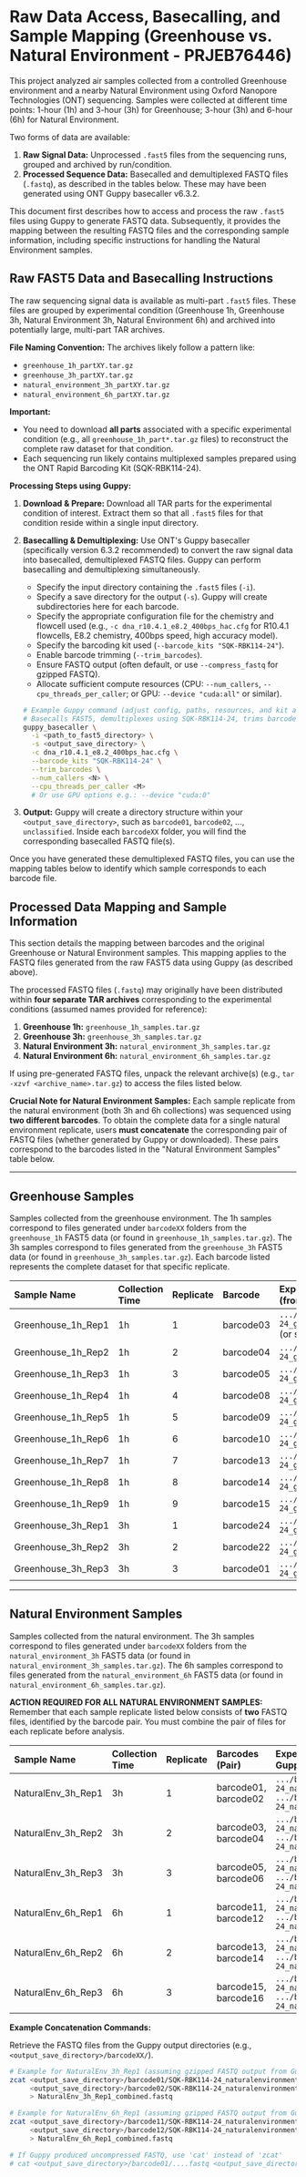 # Raw Data Access, Basecalling, and Sample Mapping (Greenhouse vs. Natural Environment - PRJEB76446)

This project analyzed air samples collected from a controlled Greenhouse environment and a nearby Natural Environment using Oxford Nanopore Technologies (ONT) sequencing. Samples were collected at different time points: 1-hour (1h) and 3-hour (3h) for Greenhouse; 3-hour (3h) and 6-hour (6h) for Natural Environment.

Two forms of data are available:

1.  **Raw Signal Data:** Unprocessed `.fast5` files from the sequencing runs, grouped and archived by run/condition.
2.  **Processed Sequence Data:** Basecalled and demultiplexed FASTQ files (`.fastq`), as described in the tables below. These may have been generated using ONT Guppy basecaller v6.3.2.

This document first describes how to access and process the raw `.fast5` files using Guppy to generate FASTQ data. Subsequently, it provides the mapping between the resulting FASTQ files and the corresponding sample information, including specific instructions for handling the Natural Environment samples.

## Raw FAST5 Data and Basecalling Instructions

The raw sequencing signal data is available as multi-part `.fast5` files. These files are grouped by experimental condition (Greenhouse 1h, Greenhouse 3h, Natural Environment 3h, Natural Environment 6h) and archived into potentially large, multi-part TAR archives.

**File Naming Convention:**
The archives likely follow a pattern like:
* `greenhouse_1h_partXY.tar.gz`
* `greenhouse_3h_partXY.tar.gz`
* `natural_environment_3h_partXY.tar.gz`
* `natural_environment_6h_partXY.tar.gz`

**Important:**
* You need to download **all parts** associated with a specific experimental condition (e.g., all `greenhouse_1h_part*.tar.gz` files) to reconstruct the complete raw dataset for that condition.
* Each sequencing run likely contains multiplexed samples prepared using the ONT Rapid Barcoding Kit (SQK-RBK114-24).

**Processing Steps using Guppy:**

1.  **Download & Prepare:** Download all TAR parts for the experimental condition of interest. Extract them so that all `.fast5` files for that condition reside within a single input directory.
2.  **Basecalling & Demultiplexing:** Use ONT's Guppy basecaller (specifically version 6.3.2 recommended) to convert the raw signal data into basecalled, demultiplexed FASTQ files. Guppy can perform basecalling and demultiplexing simultaneously.
    * Specify the input directory containing the `.fast5` files (`-i`).
    * Specify a save directory for the output (`-s`). Guppy will create subdirectories here for each barcode.
    * Specify the appropriate configuration file for the chemistry and flowcell used (e.g., `-c dna_r10.4.1_e8.2_400bps_hac.cfg` for R10.4.1 flowcells, E8.2 chemistry, 400bps speed, high accuracy model).
    * Specify the barcoding kit used (`--barcode_kits "SQK-RBK114-24"`).
    * Enable barcode trimming (`--trim_barcodes`).
    * Ensure FASTQ output (often default, or use `--compress_fastq` for gzipped FASTQ).
    * Allocate sufficient compute resources (CPU: `--num_callers`, `--cpu_threads_per_caller`; or GPU: `--device "cuda:all"` or similar).

    ```bash
    # Example Guppy command (adjust config, paths, resources, and kit as needed)
    # Basecalls FAST5, demultiplexes using SQK-RBK114-24, trims barcodes, and saves FASTQ files
    guppy_basecaller \
      -i <path_to_fast5_directory> \
      -s <output_save_directory> \
      -c dna_r10.4.1_e8.2_400bps_hac.cfg \
      --barcode_kits "SQK-RBK114-24" \
      --trim_barcodes \
      --num_callers <N> \
      --cpu_threads_per_caller <M>
      # Or use GPU options e.g.: --device "cuda:0"
    ```
3.  **Output:** Guppy will create a directory structure within your `<output_save_directory>`, such as `barcode01`, `barcode02`, ..., `unclassified`. Inside each `barcodeXX` folder, you will find the corresponding basecalled FASTQ file(s).

Once you have generated these demultiplexed FASTQ files, you can use the mapping tables below to identify which sample corresponds to each barcode file.

## Processed Data Mapping and Sample Information

This section details the mapping between barcodes and the original Greenhouse or Natural Environment samples. This mapping applies to the FASTQ files generated from the raw FAST5 data using Guppy (as described above).

The processed FASTQ files (`.fastq`) may originally have been distributed within **four separate TAR archives** corresponding to the experimental conditions (assumed names provided for reference):

1.  **Greenhouse 1h:** `greenhouse_1h_samples.tar.gz`
2.  **Greenhouse 3h:** `greenhouse_3h_samples.tar.gz`
3.  **Natural Environment 3h:** `natural_environment_3h_samples.tar.gz`
4.  **Natural Environment 6h:** `natural_environment_6h_samples.tar.gz`

If using pre-generated FASTQ files, unpack the relevant archive(s) (e.g., `tar -xzvf <archive_name>.tar.gz`) to access the files listed below.

**Crucial Note for Natural Environment Samples:** Each sample replicate from the natural environment (both 3h and 6h collections) was sequenced using **two different barcodes**. To obtain the complete data for a single natural environment replicate, users **must concatenate** the corresponding pair of FASTQ files (whether generated by Guppy or downloaded). These pairs correspond to the barcodes listed in the "Natural Environment Samples" table below.

---

## Greenhouse Samples

Samples collected from the greenhouse environment. The 1h samples correspond to files generated under `barcodeXX` folders from the `greenhouse_1h` FAST5 data (or found in `greenhouse_1h_samples.tar.gz`). The 3h samples correspond to files generated from the `greenhouse_3h` FAST5 data (or found in `greenhouse_3h_samples.tar.gz`). Each barcode listed represents the complete dataset for that specific replicate.

| Sample Name       | Collection Time | Replicate | Barcode   | Expected FASTQ Filename Pattern (from Guppy or Archive) |
| :---------------- | :-------------- | :-------- | :-------- | :------------------------------------------------------ |
| Greenhouse_1h_Rep1 | 1h              | 1         | barcode03 | `.../barcode03/SQK-RBK114-24_greenhouse_1h_1_barcode03*.fastq.gz` (or similar) |
| Greenhouse_1h_Rep2 | 1h              | 2         | barcode04 | `.../barcode04/SQK-RBK114-24_greenhouse_1h_2_barcode04*.fastq.gz` |
| Greenhouse_1h_Rep3 | 1h              | 3         | barcode05 | `.../barcode05/SQK-RBK114-24_greenhouse_1h_3_barcode05*.fastq.gz` |
| Greenhouse_1h_Rep4 | 1h              | 4         | barcode08 | `.../barcode08/SQK-RBK114-24_greenhouse_1h_4_barcode08*.fastq.gz` |
| Greenhouse_1h_Rep5 | 1h              | 5         | barcode09 | `.../barcode09/SQK-RBK114-24_greenhouse_1h_5_barcode09*.fastq.gz` |
| Greenhouse_1h_Rep6 | 1h              | 6         | barcode10 | `.../barcode10/SQK-RBK114-24_greenhouse_1h_6_barcode10*.fastq.gz` |
| Greenhouse_1h_Rep7 | 1h              | 7         | barcode13 | `.../barcode13/SQK-RBK114-24_greenhouse_1h_7_barcode13*.fastq.gz` |
| Greenhouse_1h_Rep8 | 1h              | 8         | barcode14 | `.../barcode14/SQK-RBK114-24_greenhouse_1h_8_barcode14*.fastq.gz` |
| Greenhouse_1h_Rep9 | 1h              | 9         | barcode15 | `.../barcode15/SQK-RBK114-24_greenhouse_1h_9_barcode15*.fastq.gz` |
| Greenhouse_3h_Rep1 | 3h              | 1         | barcode24 | `.../barcode24/SQK-RBK114-24_greenhouse_3h_1_barcode24*.fastq.gz` |
| Greenhouse_3h_Rep2 | 3h              | 2         | barcode22 | `.../barcode22/SQK-RBK114-24_greenhouse_3h_2_barcode22*.fastq.gz` |
| Greenhouse_3h_Rep3 | 3h              | 3         | barcode01 | `.../barcode01/SQK-RBK114-24_greenhouse_3h_3_barcode01*.fastq.gz` |

---

## Natural Environment Samples

Samples collected from the natural environment. The 3h samples correspond to files generated under `barcodeXX` folders from the `natural_environment_3h` FAST5 data (or found in `natural_environment_3h_samples.tar.gz`). The 6h samples correspond to files generated from the `natural_environment_6h` FAST5 data (or found in `natural_environment_6h_samples.tar.gz`).

**ACTION REQUIRED FOR ALL NATURAL ENVIRONMENT SAMPLES:** Remember that each sample replicate listed below consists of **two** FASTQ files, identified by the barcode pair. You must combine the pair of files for each replicate before analysis.

| Sample Name       | Collection Time | Replicate | Barcodes (Pair)     | Expected FASTQ Files to Concatenate (from Guppy output folders or Archive)                                                                                                                               |
| :---------------- | :-------------- | :-------- | :------------------ | :------------------------------------------------------------------------------------------------------------------------------------------------------------------------------------------------------ |
| NaturalEnv_3h_Rep1 | 3h              | 1         | barcode01, barcode02 | `.../barcode01/SQK-RBK114-24_naturalenvironment_3h_1_barcode01*.fastq.gz`<br>`.../barcode02/SQK-RBK114-24_naturalenvironment_3h_1_barcode02*.fastq.gz` |
| NaturalEnv_3h_Rep2 | 3h              | 2         | barcode03, barcode04 | `.../barcode03/SQK-RBK114-24_naturalenvironment_3h_2_barcode03*.fastq.gz`<br>`.../barcode04/SQK-RBK114-24_naturalenvironment_3h_2_barcode04*.fastq.gz` |
| NaturalEnv_3h_Rep3 | 3h              | 3         | barcode05, barcode06 | `.../barcode05/SQK-RBK114-24_naturalenvironment_3h_3_barcode05*.fastq.gz`<br>`.../barcode06/SQK-RBK114-24_naturalenvironment_3h_3_barcode06*.fastq.gz` |
| NaturalEnv_6h_Rep1 | 6h              | 1         | barcode11, barcode12 | `.../barcode11/SQK-RBK114-24_naturalenvironment_6h_1_barcode11*.fastq.gz`<br>`.../barcode12/SQK-RBK114-24_naturalenvironment_6h_1_barcode12*.fastq.gz` |
| NaturalEnv_6h_Rep2 | 6h              | 2         | barcode13, barcode14 | `.../barcode13/SQK-RBK114-24_naturalenvironment_6h_2_barcode13*.fastq.gz`<br>`.../barcode14/SQK-RBK114-24_naturalenvironment_6h_2_barcode14*.fastq.gz` |
| NaturalEnv_6h_Rep3 | 6h              | 3         | barcode15, barcode16 | `.../barcode15/SQK-RBK114-24_naturalenvironment_6h_3_barcode15*.fastq.gz`<br>`.../barcode16/SQK-RBK114-24_naturalenvironment_6h_3_barcode16*.fastq.gz` |


**Example Concatenation Commands:**

Retrieve the FASTQ files from the Guppy output directories (e.g., `<output_save_directory>/barcodeXX/`).

```bash
# Example for NaturalEnv_3h_Rep1 (assuming gzipped FASTQ output from Guppy)
zcat <output_save_directory>/barcode01/SQK-RBK114-24_naturalenvironment_3h_1_barcode01*.fastq.gz \
     <output_save_directory>/barcode02/SQK-RBK114-24_naturalenvironment_3h_1_barcode02*.fastq.gz \
     > NaturalEnv_3h_Rep1_combined.fastq

# Example for NaturalEnv_6h_Rep1 (assuming gzipped FASTQ output from Guppy)
zcat <output_save_directory>/barcode11/SQK-RBK114-24_naturalenvironment_6h_1_barcode11*.fastq.gz \
     <output_save_directory>/barcode12/SQK-RBK114-24_naturalenvironment_6h_1_barcode12*.fastq.gz \
     > NaturalEnv_6h_Rep1_combined.fastq

# If Guppy produced uncompressed FASTQ, use 'cat' instead of 'zcat'
# cat <output_save_directory>/barcode01/....fastq <output_save_directory>/barcode02/....fastq > NaturalEnv_3h_Rep1_combined.fastq
